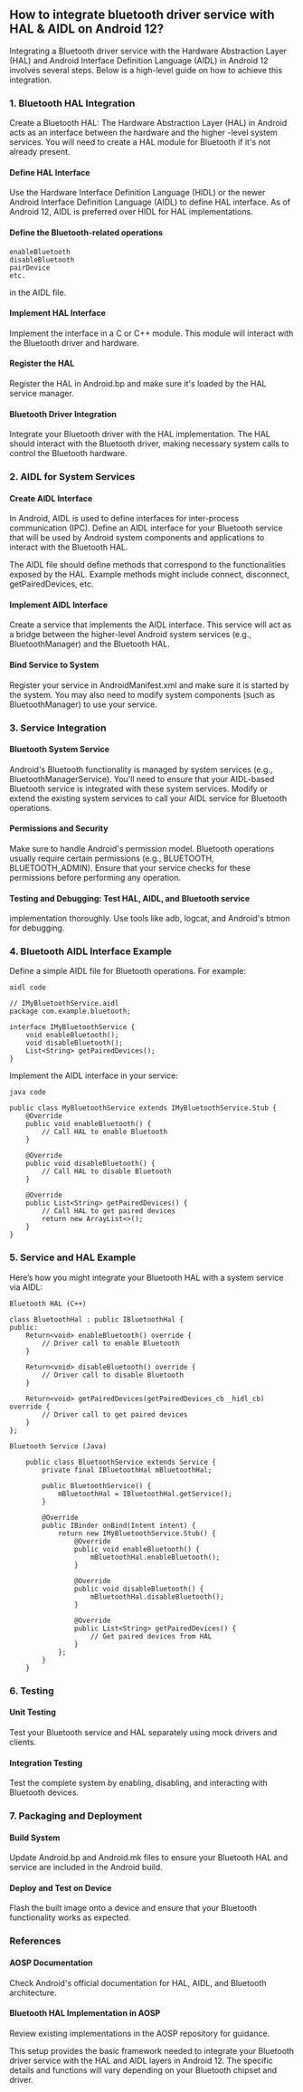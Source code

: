 ## How to integrate bluetooth driver service with HAL & AIDL on Android 12?

Integrating a Bluetooth driver service with the Hardware
Abstraction Layer (HAL) and Android Interface Definition
Language (AIDL) in Android 12 involves several steps. Below
is a high-level guide on how to achieve this integration.

### 1. Bluetooth HAL Integration

Create a Bluetooth HAL: The Hardware Abstraction Layer (HAL) in
Android acts as an interface between the hardware and the higher
-level system services. You will need to create a HAL module for
Bluetooth if it's not already present.

#### Define HAL Interface

Use the Hardware Interface Definition Language (HIDL) or the
newer Android Interface Definition Language (AIDL) to define
HAL interface. As of Android 12, AIDL is preferred over HIDL
for HAL implementations.

#### Define the Bluetooth-related operations

	enableBluetooth
	disableBluetooth
	pairDevice
	etc.

in the AIDL file.

#### Implement HAL Interface

Implement the interface in a C or C++ module. This module will
interact with the Bluetooth driver and hardware.

#### Register the HAL

Register the HAL in Android.bp and make sure it's loaded by the
HAL service manager.

#### Bluetooth Driver Integration

Integrate your Bluetooth driver with the HAL implementation. The
HAL should interact with the Bluetooth driver, making necessary
system calls to control the Bluetooth hardware.

### 2. AIDL for System Services

#### Create AIDL Interface

In Android, AIDL is used to define interfaces for inter-process
communication (IPC). Define an AIDL interface for your Bluetooth
service that will be used by Android system components and
applications to interact with the Bluetooth HAL.

The AIDL file should define methods that correspond to the
functionalities exposed by the HAL. Example methods might include
connect, disconnect, getPairedDevices, etc.

#### Implement AIDL Interface

Create a service that implements the AIDL interface. This service
will act as a bridge between the higher-level Android system
services (e.g., BluetoothManager) and the Bluetooth HAL.

#### Bind Service to System

Register your service in AndroidManifest.xml and make sure it
is started by the system. You may also need to modify system
components (such as BluetoothManager) to use your service.

### 3. Service Integration

#### Bluetooth System Service

Android's Bluetooth functionality is managed by system services
(e.g., BluetoothManagerService). You'll need to ensure that your
AIDL-based Bluetooth service is integrated with these system
services. Modify or extend the existing system services to call
your AIDL service for Bluetooth operations.

#### Permissions and Security

Make sure to handle Android's permission model. Bluetooth
operations usually require certain permissions (e.g., BLUETOOTH,
BLUETOOTH_ADMIN). Ensure that your service checks for these
permissions before performing any operation.

#### Testing and Debugging: Test HAL, AIDL, and Bluetooth service

implementation thoroughly. Use tools like adb, logcat, and
Android's btmon for debugging.

### 4. Bluetooth AIDL Interface Example

Define a simple AIDL file for Bluetooth operations. For example:

	aidl code

```
// IMyBluetoothService.aidl
package com.example.bluetooth;

interface IMyBluetoothService {
    void enableBluetooth();
    void disableBluetooth();
    List<String> getPairedDevices();
}
```

Implement the AIDL interface in your service:

	java code

```
public class MyBluetoothService extends IMyBluetoothService.Stub {
    @Override
    public void enableBluetooth() {
        // Call HAL to enable Bluetooth
    }

    @Override
    public void disableBluetooth() {
        // Call HAL to disable Bluetooth
    }

    @Override
    public List<String> getPairedDevices() {
        // Call HAL to get paired devices
        return new ArrayList<>();
    }
}
```
### 5. Service and HAL Example

Here’s how you might integrate your Bluetooth HAL with a system
service via AIDL:

	Bluetooth HAL (C++)

```
class BluetoothHal : public IBluetoothHal {
public:
    Return<void> enableBluetooth() override {
        // Driver call to enable Bluetooth
    }

    Return<void> disableBluetooth() override {
        // Driver call to disable Bluetooth
    }

    Return<void> getPairedDevices(getPairedDevices_cb _hidl_cb) override {
        // Driver call to get paired devices
    }
};
```

	Bluetooth Service (Java)

```
    public class BluetoothService extends Service {
        private final IBluetoothHal mBluetoothHal;

        public BluetoothService() {
            mBluetoothHal = IBluetoothHal.getService();
        }

        @Override
        public IBinder onBind(Intent intent) {
            return new IMyBluetoothService.Stub() {
                @Override
                public void enableBluetooth() {
                    mBluetoothHal.enableBluetooth();
                }

                @Override
                public void disableBluetooth() {
                    mBluetoothHal.disableBluetooth();
                }

                @Override
                public List<String> getPairedDevices() {
                    // Get paired devices from HAL
                }
            };
        }
    }
```

### 6. Testing

#### Unit Testing

Test your Bluetooth service and HAL separately using mock drivers
and clients.

#### Integration Testing

Test the complete system by enabling, disabling, and interacting
with Bluetooth devices.

### 7. Packaging and Deployment

#### Build System

Update Android.bp and Android.mk files to ensure your Bluetooth
HAL and service are included in the Android build.

#### Deploy and Test on Device

Flash the built image onto a device and ensure that your
Bluetooth functionality works as expected.

### References

#### AOSP Documentation

Check Android's official documentation for HAL, AIDL, and
Bluetooth architecture.

#### Bluetooth HAL Implementation in AOSP

Review existing implementations in the AOSP repository for
guidance.

This setup provides the basic framework needed to integrate
your Bluetooth driver service with the HAL and AIDL layers
in Android 12. The specific details and functions will vary
depending on your Bluetooth chipset and driver.

